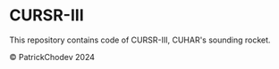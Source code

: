 # CURSR-III

This repository contains code of CURSR-III, CUHAR's sounding rocket.

© PatrickChodev 2024

